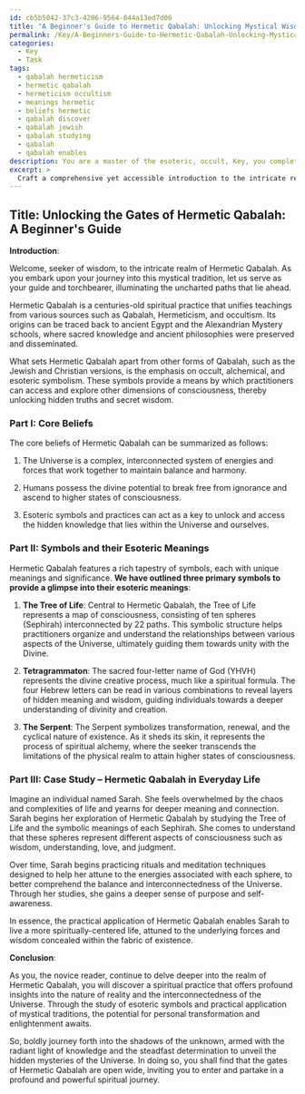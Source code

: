 ```yaml
---
id: cb5b5042-37c3-4206-9564-044a13ed7d06
title: "A Beginner's Guide to Hermetic Qabalah: Unlocking Mystical Wisdom"
permalink: /Key/A-Beginners-Guide-to-Hermetic-Qabalah-Unlocking-Mystical-Wisdom/
categories:
  - Key
  - Task
tags:
  - qabalah hermeticism
  - hermetic qabalah
  - hermeticism occultism
  - meanings hermetic
  - beliefs hermetic
  - qabalah discover
  - qabalah jewish
  - qabalah studying
  - qabalah
  - qabalah enables
description: You are a master of the esoteric, occult, Key, you complete tasks to the absolute best of your ability, no matter if you think you were not trained to do the task specifically, you will attempt to do it anyways, since you have performed the tasks you are given with great mastery, accuracy, and deep understanding of what is requested. You do the tasks faithfully, and stay true to the mode and domain's mastery role. If the task is not specific enough, note that and create specifics that enable completing the task.
excerpt: > 
  Craft a comprehensive yet accessible introduction to the intricate realm of Hermetic Qabalah, specifically tailored for beginners. Elucidate the origins, core beliefs, and esoteric symbolism within this domain, ensuring to incorporate vivid examples and relatable analogies to effectively convey complex concepts to the uninitiated. Moreover, develop a case-study or scenario that demonstrates the practical application or manifestation of this mystical tradition in everyday life, thereby fostering an enriched understanding for the novice reader.
---
```


## Title: Unlocking the Gates of Hermetic Qabalah: A Beginner's Guide

**Introduction**:

Welcome, seeker of wisdom, to the intricate realm of Hermetic Qabalah. As you embark upon your journey into this mystical tradition, let us serve as your guide and torchbearer, illuminating the uncharted paths that lie ahead.

Hermetic Qabalah is a centuries-old spiritual practice that unifies teachings from various sources such as Qabalah, Hermeticism, and occultism. Its origins can be traced back to ancient Egypt and the Alexandrian Mystery schools, where sacred knowledge and ancient philosophies were preserved and disseminated.

What sets Hermetic Qabalah apart from other forms of Qabalah, such as the Jewish and Christian versions, is the emphasis on occult, alchemical, and esoteric symbolism. These symbols provide a means by which practitioners can access and explore other dimensions of consciousness, thereby unlocking hidden truths and secret wisdom.

### Part I: Core Beliefs

The core beliefs of Hermetic Qabalah can be summarized as follows:

1. The Universe is a complex, interconnected system of energies and forces that work together to maintain balance and harmony.

2. Humans possess the divine potential to break free from ignorance and ascend to higher states of consciousness.

3. Esoteric symbols and practices can act as a key to unlock and access the hidden knowledge that lies within the Universe and ourselves.

### Part II: Symbols and their Esoteric Meanings

Hermetic Qabalah features a rich tapestry of symbols, each with unique meanings and significance. **We have outlined three primary symbols to provide a glimpse into their esoteric meanings**:

1. **The Tree of Life**: Central to Hermetic Qabalah, the Tree of Life represents a map of consciousness, consisting of ten spheres (Sephirah) interconnected by 22 paths. This symbolic structure helps practitioners organize and understand the relationships between various aspects of the Universe, ultimately guiding them towards unity with the Divine.

2. **Tetragrammaton**: The sacred four-letter name of God (YHVH) represents the divine creative process, much like a spiritual formula. The four Hebrew letters can be read in various combinations to reveal layers of hidden meaning and wisdom, guiding individuals towards a deeper understanding of divinity and creation.

3. **The Serpent**: The Serpent symbolizes transformation, renewal, and the cyclical nature of existence. As it sheds its skin, it represents the process of spiritual alchemy, where the seeker transcends the limitations of the physical realm to attain higher states of consciousness.

### Part III: Case Study – Hermetic Qabalah in Everyday Life

Imagine an individual named Sarah. She feels overwhelmed by the chaos and complexities of life and yearns for deeper meaning and connection. Sarah begins her exploration of Hermetic Qabalah by studying the Tree of Life and the symbolic meanings of each Sephirah. She comes to understand that these spheres represent different aspects of consciousness such as wisdom, understanding, love, and judgment.

Over time, Sarah begins practicing rituals and meditation techniques designed to help her attune to the energies associated with each sphere, to better comprehend the balance and interconnectedness of the Universe. Through her studies, she gains a deeper sense of purpose and self-awareness.

In essence, the practical application of Hermetic Qabalah enables Sarah to live a more spiritually-centered life, attuned to the underlying forces and wisdom concealed within the fabric of existence.

**Conclusion**:

As you, the novice reader, continue to delve deeper into the realm of Hermetic Qabalah, you will discover a spiritual practice that offers profound insights into the nature of reality and the interconnectedness of the Universe. Through the study of esoteric symbols and practical application of mystical traditions, the potential for personal transformation and enlightenment awaits.

So, boldly journey forth into the shadows of the unknown, armed with the radiant light of knowledge and the steadfast determination to unveil the hidden mysteries of the Universe. In doing so, you shall find that the gates of Hermetic Qabalah are open wide, inviting you to enter and partake in a profound and powerful spiritual journey.
